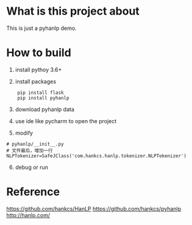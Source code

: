 What is this project about
=========
This is just a pyhanlp demo. 

How to build
============
1. install pythoy 3.6+

2. install packages

```shell
    pip install flask
    pip install pyhanlp
```

3. download pyhanlp data

4. use ide like pycharm to open the project

5. modify 
```shell
# pyhanlp/__init__.py
# 文件最后，增加一行
NLPTokenizer=SafeJClass('com.hankcs.hanlp.tokenizer.NLPTokenizer')
```

6. debug or run

Reference
=========
https://github.com/hankcs/HanLP
https://github.com/hankcs/pyhanlp
http://hanlp.com/
